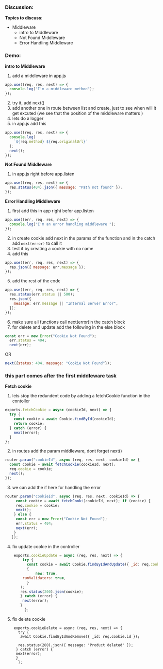 ### Discussion:

**Topics to discuss:**

- Middleware
  - intro to Middleware
  - Not Found Middleware
  - Error Handling Middleware

### Demo:
**intro to Middleware**
1. add a middleware in app.js
```javascript
app.use((req, res, next) => {
  console.log("I'm a middleware method");
});
```
2. try it, add next() 
3. add another one in route between list and create, just to see when will it get excuted (we see that the position of the middleware matters )
4. lets do a logger
5. in app.js add this 
```javascript
app.use((req, res, next) => {
  console.log(
    `${req.method} ${req.originalUrl}`
  );
  next();
});
```

**Not Found Middleware**
1. in app.js right before app.listen 
```javascript
app.use((req, res, next) => {
  res.status(404).json({ message: "Path not found" });
});
```
**Error Handling Middleware**
1. first add this in app right befor app.listen 
```javascript 
app.use((err, req, res, next) => {
  console.log("I'm an error handling middleware ");
});
```
2. in create cookie add next in the params of the function and in the catch add `next(error)` to call it 
3. test it by creating a cookie with no name
4. add this 
```javascript 
app.use((err, req, res, next) => {
  res.json({ message: err.message });
});
```
5. add the rest of the code 
```javascript 
app.use((err, req, res, next) => {
  res.status(err.status || 500);
  res.json({
    message: err.message || "Internal Server Error",
  });
});
```

6. make sure all functions call next(error)in the catch block
7. for delete and update add the following in the else block
```javascript
const err = new Error("Cookie Not Found");
  err.status = 404;
  next(err);
```
OR 
```javascript
next({status: 404, message: "Cookie Not Found"});
```


### this part comes after the first middleware task 
**Fetch cookie**
1. lets stop the redundent code by adding a fetchCookie function in the contoller 
```javascript
exports.fetchCookie = async (cookieId, next) => {
  try {
    const cookie = await Cookie.findById(cookieId);
    return cookie;
  } catch (error) {
    next(error);
  }
};
```
2. in routes add the param middleware, dont forget next()
```javascript
router.param("cookieId", async (req, res, next, cookieId) => {
  const cookie = await fetchCookie(cookieId, next);
  req.cookie = cookie;
  next();
});
```

3. we can add the if here for handling the error 
```javascript 
router.param("cookieId", async (req, res, next, cookieId) => {
     const cookie = await fetchCooki(cookieId, next); if (cookie) {
     req.cookie = cookie;
     next();
    } else {
     const err = new Error("Cookie Not Found");
     err.status = 404;
     next(err);
    }
   });
```
4. fix update cookie in the controller
```javascript
    exports.cookieUpdate = async (req, res, next) => {
        try {
          const cookie = await Cookie.findByIdAndUpdate({ _id: req.cookie.id }, req.body,
          {
              new: true,
        runValidators: true,
          }
       );
       res.status(200).json(cookie);
       } catch (error) {
        next(error);
       }
         };
```
5. fix delete cookie 
```javasript 
    exports.cookieDelete = async (req, res, next) => {
      try {
       await Cookie.findByIdAndRemove({ _id: req.cookie.id });

      res.status(200).json({ message: "Product deleted" });
     } catch (error) {
     next(error);
     }
      };
```
